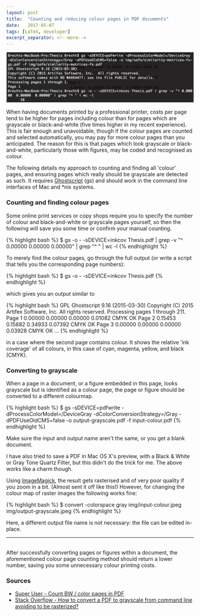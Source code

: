 ```yaml
---
layout: post
title:  "Counting and reducing colour pages in PDF documents"
date:   2017-05-07
tags: [LaTeX, developer]
excerpt_separator: <!--more-->
---
```


![Mac OS X Terminal screenshot](/images/blog/2017/05/grayscale-cli.png)

When having documents printed by a professional printer, costs per page tend to be higher for pages including colour than for pages which are grayscale or black-and-white (five times higher in my recent experience). This is fair enough and unavoidable, though if the colour pages are counted and selected automatically, you may pay for more colour pages than you anticipated. The reason for this is that pages which look grayscale or black-and-white, particularly those with figures, may be coded and recognised as colour. 

The following details my approach to counting and finding all 'colour' pages, and ensuring pages which really should be grayscale are detected as such. 
It requires [Ghostscript](https://ghostscript.com) (gs) and should work in the command line interfaces of Mac and *nix systems. 


### Counting and finding colour pages

Some online print services or copy shops require you to specify the number of colour and black-and-white or grayscale pages yourself, so then the following will save you some time or confirm your manual counting. 

{% highlight bash %}
$ gs -o - -sDEVICE=inkcov Thesis.pdf | grep -v "^ 0.00000  0.00000  0.00000" | grep "^ " | wc -l
{% endhighlight %}

To merely find the colour pages, go through the full output (or write a script that tells you the corresponding page numbers):

{% highlight bash %}
$ gs -o - -sDEVICE=inkcov Thesis.pdf
{% endhighlight %}

which gives you an output similar to 

{% highlight bash %}
GPL Ghostscript 9.16 (2015-03-30)
Copyright (C) 2015 Artifex Software, Inc.  All rights reserved.
Processing pages 1 through 211.
Page 1
 0.00000  0.00000  0.00000  0.01082 CMYK OK
Page 2
 0.15453  0.15882  0.34933  0.07392 CMYK OK
Page 3
 0.00000  0.00000  0.00000  0.03928 CMYK OK
...
{% endhighlight %}

in a case where the second page contains colour. It shows the relative 'ink coverage' of all colours, in this case of cyan, magenta, yellow, and black (CMYK).


### Converting to grayscale

When a page in a document, or a figure embedded in this page, looks grayscale but is identified as a colour page, the page or figure should be converted to a different colourmap. 


{% highlight bash %}
$ gs -sDEVICE=pdfwrite -dProcessColorModel=/DeviceGray -dColorConversionStrategy=/Gray -dPDFUseOldCMS=false -o output-grayscale.pdf -f input-colour.pdf 
{% endhighlight %}

Make sure the input and output name aren't the same, or you get a blank document. 

I have also tried to save a PDF in Mac OS X's preview, with a Black & White or Gray Tone Quartz Filter, but this didn't do the trick for me. The above works like a charm though. 

Using [ImageMagick](http://imagemagick.org/script/index.php), the result gets rasterised and of very poor quality if you zoom in a bit. (Almost sent it off like this!) 
However, for changing the colour map of raster images the following works fine:

{% highlight bash %}
$ convert -colorspace gray img/input-colour.jpeg img/output-grayscale.jpeg
{% endhighlight %}

Here, a different output file name is not necessary: the file can be edited in-place. 

* * *
<br>
After successfully converting pages or figures within a document, the aforementioned colour page counting method should return a lower number, saving you some unnecessary colour printing costs. 

### Sources

* [Super User - Count BW / color pages in PDF](https://superuser.com/questions/234408/count-bw-color-pages-in-pdf) 
* [Stack Overflow - How to convert a PDF to grayscale from command line avoiding to be rasterized?](http://stackoverflow.com/questions/20128656/how-to-convert-a-pdf-to-grayscale-from-command-line-avoiding-to-be-rasterized)
